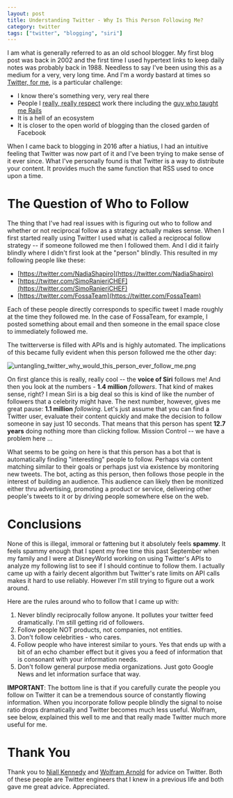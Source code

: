 ```yaml
---
layout: post
title: Understanding Twitter - Why Is This Person Following Me?
category: twitter
tags: ["twitter", "blogging", "siri"]
---
```

I am what is generally referred to as an old school blogger.  My first blog post was back in 2002 and the first time I used hypertext links to keep daily notes was probably back in 1988.  Needless to say I've been using this as a medium for a very, very long time.  And I'm a wordy bastard at times so [Twitter, for me](http://twitter.com/fuzzygroup), is a particular challenge:

* I know there's something very, very real there
* People I [really, really respect](https://twitter.com/niall?lang=en) work there including the [guy who taught me Rails](https://twitter.com/wolframarnold) 
* It is a hell of an ecosystem
* It is closer to the open world of blogging than the closed garden of Facebook

When I came back to blogging in 2016 after a hiatius, I had an intuitive feeling that Twitter was now part of it and I've been trying to make sense of it ever since.  What I've personally found is that Twitter is a way to distribute your content.  It provides much the same function that RSS used to once upon a time.  

# The Question of Who to Follow

The thing that I've had real issues with is figuring out who to follow and whether or not reciprocal follow as a strategy actually makes sense.  When I first started really using Twitter I used what is called a reciprocal follow strategy -- if someone followed me then I followed them.  And I did it fairly blindly where I didn't first look at the "person" blindly.  This resulted in my following people like these:

* [https://twitter.com/NadiaShapiro](https://twitter.com/NadiaShapiro)
* [https://twitter.com/SimoRanieriCHEF](https://twitter.com/SimoRanieriCHEF)
* [https://twitter.com/FossaTeam](https://twitter.com/FossaTeam)

Each of these people directly corresponds to specific tweet I made roughly at the time they followed me.  In the case of FossaTeam, for example, I posted something about email and then someone in the email space close to immediately followed me.  

The twitterverse is filled with APIs and is highly automated.  The implications of this became fully evident when this person followed me the other day:

![untangling_twitter_why_would_this_person_ever_follow_me.png](/blog/assets/untangling_twitter_why_would_this_person_ever_follow_me.png)

On first glance this is really, really cool -- the **voice of Siri** follows me!  And then you look at the numbers - **1.4 million** *followers*.  That kind of makes sense, right?  I mean Siri is a big deal so this is kind of like the number of followers that a celebrity might have.  The next number, however, gives me great pause: **1.1 million** *following*.  Let's just assume that you can find a Twitter user, evaluate their content quickly and make the decision to follow someone in say just 10 seconds.  That means that this person has spent **12.7 years** doing nothing more than clicking follow.  Mission Control -- we have a problem here ...

What seems to be going on here is that this person has a bot that is automatically finding "interesting" people to follow.  Perhaps via content matching similar to their goals or perhaps just via existence by monitoring new tweets.  The bot, acting as this person, then follows those people in the interest of building an audience.  This audience can likely then be monitized either thru advertising, promoting a product or service, delivering other people's tweets to it or by driving people somewhere else on the web.

# Conclusions

None of this is illegal, immoral or fattening but it absolutely feels **spammy**.  It feels spammy enough that I spent my free time this past September when my family and I were at DisneyWorld working on using Twitter's APIs to analyze my following list to see if I should continue to follow them.  I actually came up with a fairly decent algorithm but Twitter's rate limits on API calls makes it hard to use reliably.  However I'm still trying to figure out a work around.

Here are the rules around who to follow that I came up with:

1.  Never blindly reciprocally follow anyone.  It pollutes your twitter feed dramatically.  I'm still getting rid of followers.
2.  Follow people NOT products, not companies, not entities.  
3.  Don't follow celebrities - who cares.
4.  Follow people who have interest similar to yours.  Yes that ends up with a bit of an echo chamber effect but it gives you a feed of information that is consonant with your information needs.
5.  Don't follow general purpose media organizations.  Just goto Google News and let information surface that way.  

**IMPORTANT**: The bottom line is that if you carefully curate the people you follow on Twitter it can be a tremendous source of constantly flowing information.  When you incorporate follow people blindly the signal to noise ratio drops dramatically and Twitter becomes much less useful.  Wolfram, see below, explained this well to me and that really made Twitter much more useful for me.

# Thank You

Thank you to [Niall Kennedy](https://twitter.com/niall) and [Wolfram Arnold](https://twitter.com/wolframarnold) for advice on Twitter.  Both of these people are Twitter engineers that I knew in a previous life and both gave me great advice.  Appreciated.